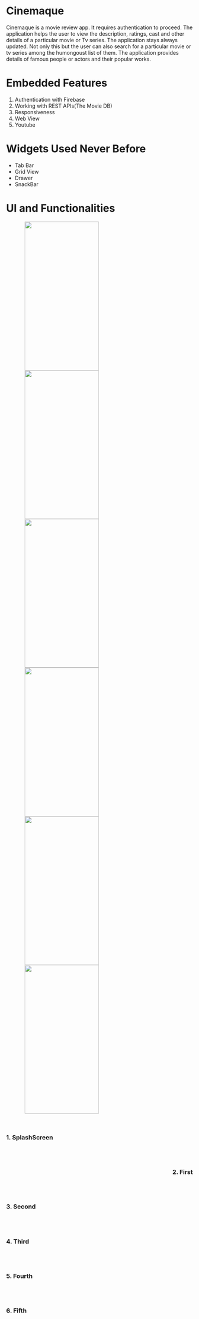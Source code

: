 # Cinemaque
<p align='left'>Cinemaque is a movie review app. It requires authentication to proceed. The application helps the user to view the description, ratings, cast and other details of a particular movie or Tv series. The application stays always updated. Not only this but the user can also search for a particular movie or tv series among the humongoust list of them. The application provides details of famous people or actors and their popular works.
</p>  

#    Embedded Features<br>
 1. Authentication with Firebase<br>
 2. Working with REST APIs(The Movie DB)<br>
 3. Responsiveness<br>
 4. Web View<br>
 5. Youtube<br>

# Widgets Used Never Before<br>
- Tab Bar<br>
- Grid View<br>
- Drawer<br>
- SnackBar<br>

# UI and Functionalities<br>
<p>
 <img src = 'Readme/splashscreen.gif' height = 400 width = 200 hspace=50 >
 <img src = 'Readme/first.gif' height = 400 width = 200 hspace=50 >
 <img src = 'Readme/second.gif' height = 400 width = 200 hspace=50 >
 <img src = 'Readme/third.gif' height = 400 width = 200 hspace=50 >
 <img src = 'Readme/fourth.gif' height = 400 width = 200 hspace=50 >
 <img src = 'Readme/fifth.gif' height = 400 width = 200 hspace=50 >
 </p><br/>
  <h3> 1. SplashScreen </h3>
 <br/><br/>
  <div style="text-align:right"><h3> 2. First </h3></div>
<br/><br/>
  <h3> 3. Second </h3>
<br/><br/>
  <h3> 4. Third </h3>
<br/><br/>
 <h3> 5. Fourth </h3>
<br/><br/>
 <h3> 6. Fifth </h3>
 


